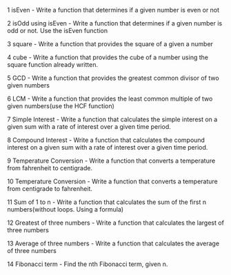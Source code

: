 1 isEven - Write a function that determines if a given number is even or not

2 isOdd using isEven - Write a function that determines if a given number is odd or not. Use the isEven function

3 square - Write a function that provides the square of a given a number

4 cube - Write a function that provides the cube of a number using the square function already written.

5 GCD - Write a function that provides the greatest common divisor of two given numbers

6 LCM - Write a function that provides the least common multiple of two given numbers(use the HCF function)

7 Simple Interest - Write a function that calculates the simple interest on a given sum with a rate of interest over a given time period.

8 Compound Interest - Write a function that calculates the compound interest on a given sum with a rate of interest over a given time period.

9 Temperature Conversion - Write a function that converts a temperature from fahrenheit to centigrade.

10 Temperature Conversion - Write a function that converts a temperature from centigrade to fahrenheit.

11 Sum of 1 to n - Write a function that calculates the sum of the first n numbers(without loops. Using a formula)

12 Greatest of three numbers - Write a function that calculates the largest of three numbers

13 Average of three numbers - Write a function that calculates the average of three numbers

14 Fibonacci term - Find the nth Fibonacci term, given n.

